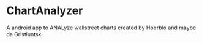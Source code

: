 # ChartAnalyzer
A android app to ANALyze wallstreet charts
created by Hoerblo and maybe da Gristluntski
